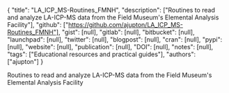 {
  "title": "LA_ICP_MS-Routines_FMNH",
  "description": ["Routines to read and analyze LA-ICP-MS data from the Field Museum's Elemental Analysis Facility"],
  "github": ["https://github.com/ajupton/LA_ICP_MS-Routines_FMNH"],
  "gist": [null],
  "gitlab": [null],
  "bitbucket": [null],
  "launchpad": [null],
  "twitter": [null],
  "blogpost": [null],
  "cran": [null],
  "pypi": [null],
  "website": [null],
  "publication": [null],
  "DOI": [null],
  "notes": [null],
  "tags": ["Educational resources and practical guides"],
  "authors": ["ajupton"]
}

<!-- Generated by csv2md.R – do not edit by hand -->

Routines to read and analyze LA-ICP-MS data from the Field Museum's Elemental Analysis Facility